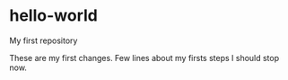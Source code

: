 # hello-world
My first repository

These are my first changes.
Few lines about my firsts steps 
I should stop now.
